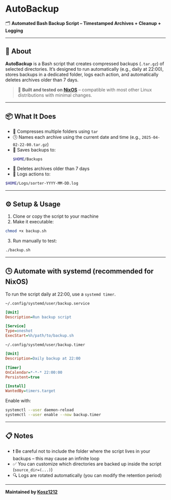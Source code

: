 # AutoBackup

🗂️ **Automated Bash Backup Script – Timestamped Archives + Cleanup + Logging**

---

## 📁 About

**AutoBackup** is a Bash script that creates compressed backups (`.tar.gz`) of selected directories. It’s designed to run automatically (e.g., daily at 22:00), stores backups in a dedicated folder, logs each action, and automatically deletes archives older than 7 days.

> 🐧 **Built and tested on [NixOS](https://nixos.org/)** – compatible with most other Linux distributions with minimal changes.

---

## 📦 What It Does

- 🔄 Compresses multiple folders using `tar`
- 🕒 Names each archive using the current date and time (e.g., `2025-04-02-22-00.tar.gz`)
- 💾 Saves backups to:  
  ```bash
  $HOME/Backups
  ```
- 🧹 Deletes archives older than 7 days
- 📝 Logs actions to:

```bash
$HOME/Logs/sorter-YYYY-MM-DD.log
```
---
## ⚙️ Setup & Usage
1. Clone or copy the script to your machine
2. Make it executable:
```bash
chmod +x backup.sh
```
3. Run manually to test:
```bash
./backup.sh
```
---
## 🕒 Automate with systemd (recommended for NixOS)
To run the script daily at 22:00, use a `systemd timer`.

`~/.config/systemd/user/backup.service`

```ini
[Unit]
Description=Run backup script

[Service]
Type=oneshot
ExecStart=%h/path/to/backup.sh
```
`~/.config/systemd/user/backup.timer`
```ini
[Unit]
Description=Daily backup at 22:00

[Timer]
OnCalendar=*-*-* 22:00:00
Persistent=true

[Install]
WantedBy=timers.target
```
Enable with:

```bash
systemctl --user daemon-reload
systemctl --user enable --now backup.timer
```
---
## 📋 Notes
- ❗ Be careful not to include the folder where the script lives in your backups – this may cause an infinite loop
- ✅ You can customize which directories are backed up inside the script (`source_dir=(...)`)
- 🔍 Logs are rotated automatically (you can modify the retention period)

---

**Maintained by [Kosz1212](https://github.com/Kosz1212)**
